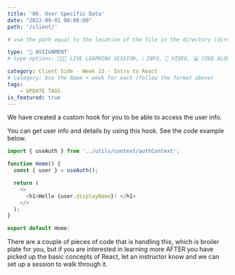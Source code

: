 ```yaml
---
title: '06. User Specific Data'
date: "2022-09-01 08:00:00"
path: '/client/'

# use the path equal to the location of the file in the directory (directory structure)

type: '📝 ASSIGNMENT'
# type options: 👩🏽‍🏫 LIVE LEARNING SESSION, ℹ️ INFO, 🎥 VIDEO, 💻 CODE ALONG, 🥼 LAB, ↩️ REVIEW/NOTES, 👥 GROUP LEARNING, 👷🏼‍♂️ GROUP PROJECT, 🧠 ASSESSMENT, 📝 ASSIGNMENT

category: Client Side - Week 13 - Intro to React
# category: Use the Name + week for each (follow the format above)
tags: 
    - UPDATE TAGS
is_featured: true
---
```

We have created a custom hook for you to be able to access the user info.

You can get user info and details by using this hook. See the code example below.

```js
import { useAuth } from '../utils/context/authContext';

function Home() {
  const { user } = useAuth();

  return (
    <>
      <h1>Hello {user.displayName}! </h1>
    </>
  );
}

export default Home;
```

There are a couple of pieces of code that is handling this, which is broiler plate for you, but if you are interested in learning more AFTER you have picked up the basic concepts of React, let an instructor know and we can set up a session to walk through it.
